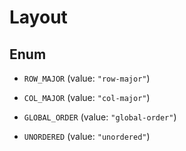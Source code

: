

# Layout

## Enum


* `ROW_MAJOR` (value: `"row-major"`)

* `COL_MAJOR` (value: `"col-major"`)

* `GLOBAL_ORDER` (value: `"global-order"`)

* `UNORDERED` (value: `"unordered"`)




